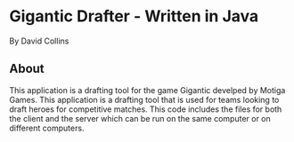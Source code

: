# Gigantic Drafter - Written in Java
By David Collins
## About

This application is a drafting tool for the game Gigantic develped by Motiga Games. This application is a drafting tool that is used for teams looking to draft heroes for competitive matches. This code includes the files for both the client and the server which can be run on the same computer or on different computers. 
